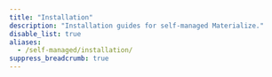 ```yaml
---
title: "Installation"
description: "Installation guides for self-managed Materialize."
disable_list: true
aliases:
  - /self-managed/installation/
suppress_breadcrumb: true
---
```


<!-- Note: The self-managed are in a separate branch. The self-managed section in main is used for redirect purposes of the early (dec 2024) self-managed docs -->
